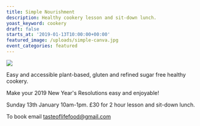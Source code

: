 ```yaml
---
title: Simple Nourishment
description: Healthy cookery lesson and sit-down lunch.
yoast_keyword: cookery
draft: false
starts_at: '2019-01-13T10:00:00+00:00'
featured_image: /uploads/simple-canva.jpg
event_categories: featured
---
```

![](/uploads/simple-canva.jpg)

Easy and accessible plant-based, gluten and refined sugar free healthy cookery. 



Make your 2019 New Year's Resolutions easy and enjoyable! 

Sunday 13th January 10am-1pm. £30 for 2 hour lesson and sit-down lunch. 

To book email [tasteoflifefood@gmail.com](mail:tasteoflifefood@gmail.com)
